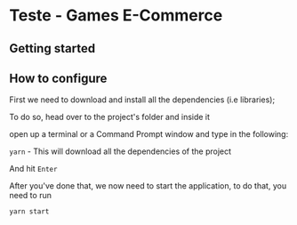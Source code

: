 # Teste - Games E-Commerce

## Getting started

## How to configure

First we need to download and install all the dependencies (i.e libraries);

To do so, head over to the project's folder and inside it

open up a terminal or a Command Prompt window and type in the following:

`yarn` - This will download all the dependencies of the project

And hit `Enter`

After you've done that, we now need to start the application, to do that, you need to run

`yarn start`
